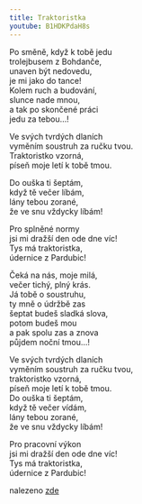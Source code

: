```yaml
---
title: Traktoristka
youtube: B1HDKPdaH8s
---
```


Po směně, když k tobě jedu  
trolejbusem z Bohdanče,  
unaven být nedovedu,  
je mi jako do tance!  
Kolem ruch a budování,  
slunce nade mnou,  
a tak po skončené práci  
jedu za tebou…!
  
Ve svých tvrdých dlaních  
vyměním soustruh za ručku tvou.  
Traktoristko vzorná,  
píseň moje letí k tobě tmou.
  
Do ouška ti šeptám,    
když tě večer líbám,    
lány tebou zorané,    
že ve snu vždycky líbám!  

Pro splněné normy  
jsi mi dražší den ode dne víc!    
Tys má traktoristka,    
údernice z Pardubic!
  
Čeká na nás, moje milá,  
večer tichý, plný krás.  
Já tobě o soustruhu,  
ty mně o údržbě zas  
šeptat budeš sladká slova,  
potom budeš mou   
a pak spolu zas a znova  
půjdem noční tmou…!

Ve svých tvrdých dlaních  
vyměním soustruh za ručku tvou,  
traktoristko vzorná,  
píseň moje letí k tobě tmou.  
Do ouška ti šeptám,  
když tě večer vídám,  
lány tebou zorané,  
že ve snu vždycky líbám!  

Pro pracovní výkon      
jsi mi dražší den ode dne víc!  
Tys má traktoristka,   
údernice z Pardubic!

nalezeno [zde](http://moucha.bublaba.com/index.php?text=31-traktoristka)